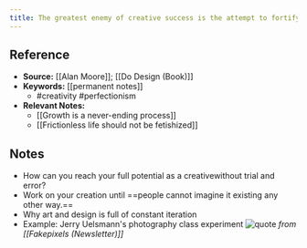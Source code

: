 ```yaml
---
title: The greatest enemy of creative success is the attempt to fortify against failure
---
```

## Reference
- **Source:** [[Alan Moore]]; [[Do Design (Book)]]
- **Keywords:** [[permanent notes]]
	- #creativity #perfectionism
- **Relevant Notes:**
	- [[Growth is a never-ending process]]
	- [[Frictionless life should not be fetishized]]
## Notes
- How can you reach your full potential as a creativewithout trial and error?
- Work on your creation until ==people cannot imagine it existing any other way.==
- Why art and design is full of constant iteration
- Example: Jerry Uelsmann's photography class experiment
![quote](https://storage.googleapis.com/reading-supply-assets/reading.supply.e0f0a461-57cc-40ff-9668-a2cc8dfc6b53.png)
*from [[Fakepixels (Newsletter)]]*